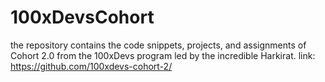 # 100xDevsCohort
the repository contains the code snippets, projects, and assignments of Cohort 2.0 from the 100xDevs program led by the incredible Harkirat. link: https://github.com/100xdevs-cohort-2/
